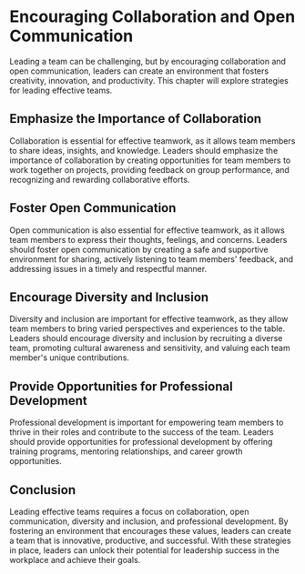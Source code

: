 Encouraging Collaboration and Open Communication
====================================================================================

Leading a team can be challenging, but by encouraging collaboration and open communication, leaders can create an environment that fosters creativity, innovation, and productivity. This chapter will explore strategies for leading effective teams.

Emphasize the Importance of Collaboration
-----------------------------------------

Collaboration is essential for effective teamwork, as it allows team members to share ideas, insights, and knowledge. Leaders should emphasize the importance of collaboration by creating opportunities for team members to work together on projects, providing feedback on group performance, and recognizing and rewarding collaborative efforts.

Foster Open Communication
-------------------------

Open communication is also essential for effective teamwork, as it allows team members to express their thoughts, feelings, and concerns. Leaders should foster open communication by creating a safe and supportive environment for sharing, actively listening to team members' feedback, and addressing issues in a timely and respectful manner.

Encourage Diversity and Inclusion
---------------------------------

Diversity and inclusion are important for effective teamwork, as they allow team members to bring varied perspectives and experiences to the table. Leaders should encourage diversity and inclusion by recruiting a diverse team, promoting cultural awareness and sensitivity, and valuing each team member's unique contributions.

Provide Opportunities for Professional Development
--------------------------------------------------

Professional development is important for empowering team members to thrive in their roles and contribute to the success of the team. Leaders should provide opportunities for professional development by offering training programs, mentoring relationships, and career growth opportunities.

Conclusion
----------

Leading effective teams requires a focus on collaboration, open communication, diversity and inclusion, and professional development. By fostering an environment that encourages these values, leaders can create a team that is innovative, productive, and successful. With these strategies in place, leaders can unlock their potential for leadership success in the workplace and achieve their goals.

